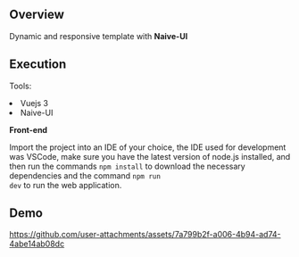 ## Overview

Dynamic and responsive template with <strong>Naive-UI</strong>

## Execution

<p>Tools:</p>

<li> Vuejs 3 </li>
<li> Naive-UI </li>

<p></p>

<strong>Front-end</strong>

Import the project into an IDE of your choice, the IDE used for development was VSCode, make sure you have the latest version of node.js installed, and then run the commands <code>npm install</code> 
to download the necessary dependencies and the command <code>npm run dev</code> to run the web application.

## Demo

https://github.com/user-attachments/assets/7a799b2f-a006-4b94-ad74-4abe14ab08dc

